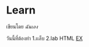 # Learn

เขียนโดย *ฉันเอง*

วันนี้ที่ต้องทำ
1.เเล็บ
2.lab HTML
[EX](https://play.google.com/store/apps/details?id=com.github.android&hl=en_US)
